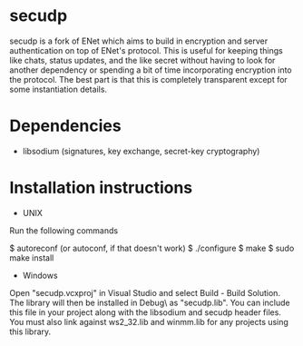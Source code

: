 # secudp

secudp is a fork of ENet which aims to build
in encryption and server authentication on 
top of ENet's protocol. This is useful for keeping
things like chats, status updates, and the like
secret without having to look for another dependency
or spending a bit of time incorporating encryption
into the protocol. The best part is that this is
completely transparent except for some instantiation
details.

# Dependencies

* libsodium (signatures, key exchange, secret-key cryptography)

# Installation instructions

* UNIX

Run the following commands

$ autoreconf (or autoconf, if that doesn't work)
$ ./configure
$ make
$ sudo make install

* Windows

Open "secudp.vcxproj" in Visual Studio and select Build - Build Solution.
The library will then be installed in Debug\ as "secudp.lib". You can include
this file in your project along with the libsodium and secudp header files.
You must also link against ws2_32.lib and winmm.lib for any projects using
this library.

